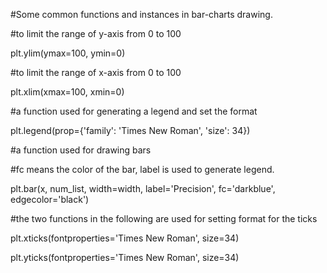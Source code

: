 #Some common functions and instances in bar-charts drawing.

#to limit the range of y-axis from 0 to 100

plt.ylim(ymax=100, ymin=0)

#to limit the range of x-axis from 0 to 100

plt.xlim(xmax=100, xmin=0)

#a function used for generating a legend and set the format

plt.legend(prop={'family': 'Times New Roman', 'size': 34})

#a function used for drawing bars

#fc means the color of the bar, label is used to generate legend.

plt.bar(x, num_list, width=width, label='Precision', fc='darkblue', edgecolor='black')

#the two functions in the following are used for setting format for the ticks

plt.xticks(fontproperties='Times New Roman', size=34)

plt.yticks(fontproperties='Times New Roman', size=34)
